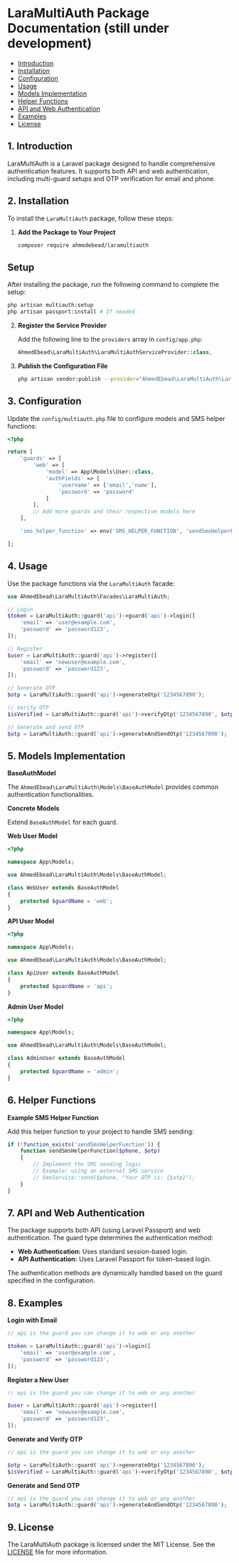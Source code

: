 # LaraMultiAuth Package Documentation (still under development)

*   [Introduction](#introduction)
*   [Installation](#installation)
*   [Configuration](#configuration)
*   [Usage](#usage)
*   [Models Implementation](#models-implementation)
*   [Helper Functions](#helper-functions)
*   [API and Web Authentication](#api-and-web-authentication)
*   [Examples](#examples)
*   [License](#license)

## 1\. Introduction

LaraMultiAuth is a Laravel package designed to handle comprehensive authentication features. It supports both API and web authentication, including multi-guard setups and OTP verification for email and phone.

## 2\. Installation

To install the `LaraMultiAuth` package, follow these steps:

1.  **Add the Package to Your Project**

    ```bash
    composer require ahmedebead/laramultiauth
    ```

## Setup

After installing the package, run the following command to complete the setup:

```bash
php artisan multiauth:setup
php artisan passport:install # If needed 

```

2.  **Register the Service Provider**

    Add the following line to the `providers` array in `config/app.php`:

    ```php
    AhmedEbead\LaraMultiAuth\LaraMultiAuthServiceProvider::class,
    ```

3.  **Publish the Configuration File**

    ```bash
    php artisan vendor:publish --provider="AhmedEbead\LaraMultiAuth\LaraMultiAuthServiceProvider"
    ```


## 3\. Configuration

Update the `config/multiauth.php` file to configure models and SMS helper functions:

```php
<?php

return [
    'guards' => [
        'web' => [
            'model' => App\Models\User::class,
            'authFields' => [
                'username' => ['email','name'],
                'password' => 'password'
            ]
        ],
        // Add more guards and their respective models here
    ],

    'sms_helper_function' => env('SMS_HELPER_FUNCTION', 'sendSmsHelperFunction'),

];
```

## 4\. Usage

Use the package functions via the `LaraMultiAuth` facade:

```php
use AhmedEbead\LaraMultiAuth\Facades\LaraMultiAuth;

// Login
$token = LaraMultiAuth::guard('api')->guard('api')->login([
    'email' => 'user@example.com',
    'password' => 'password123',
]);

// Register
$user = LaraMultiAuth::guard('api')->register([
    'email' => 'newuser@example.com',
    'password' => 'password123',
]);

// Generate OTP
$otp = LaraMultiAuth::guard('api')->generateOtp('1234567890');

// Verify OTP
$isVerified = LaraMultiAuth::guard('api')->verifyOtp('1234567890', $otp);

// Generate and send OTP
$otp = LaraMultiAuth::guard('api')->generateAndSendOtp('1234567890');
```

## 5\. Models Implementation

**BaseAuthModel**

The `AhmedEbead\LaraMultiAuth\Models\BaseAuthModel` provides common authentication functionalities.

**Concrete Models**

Extend `BaseAuthModel` for each guard.

**Web User Model**

```php
<?php

namespace App\Models;

use AhmedEbead\LaraMultiAuth\Models\BaseAuthModel;

class WebUser extends BaseAuthModel
{
    protected $guardName = 'web';
}
```

**API User Model**

```php
<?php

namespace App\Models;

use AhmedEbead\LaraMultiAuth\Models\BaseAuthModel;

class ApiUser extends BaseAuthModel
{
    protected $guardName = 'api';
}
```

**Admin User Model**

```php
<?php

namespace App\Models;

use AhmedEbead\LaraMultiAuth\Models\BaseAuthModel;

class AdminUser extends BaseAuthModel
{
    protected $guardName = 'admin';
}
```

## 6\. Helper Functions

**Example SMS Helper Function**

Add this helper function to your project to handle SMS sending:

```php
if (!function_exists('sendSmsHelperFunction')) {
    function sendSmsHelperFunction($phone, $otp)
    {
        // Implement the SMS sending logic
        // Example: using an external SMS service
        // SmsService::send($phone, "Your OTP is: {$otp}");
    }
}
```



## 7\. API and Web Authentication

The package supports both API (using Laravel Passport) and web authentication. The guard type determines the authentication method:

*   **Web Authentication:** Uses standard session-based login.
*   **API Authentication:** Uses Laravel Passport for token-based login.

The authentication methods are dynamically handled based on the guard specified in the configuration.

## 8\. Examples

**Login with Email**

```php
// api is the guard you can change it to web or any another

$token = LaraMultiAuth::guard('api')->login([
    'email' => 'user@example.com',
    'password' => 'password123',
]);
```

**Register a New User**

```php
// api is the guard you can change it to web or any another

$user = LaraMultiAuth::guard('api')->register([
    'email' => 'newuser@example.com',
    'password' => 'password123',
]);
```

**Generate and Verify OTP**

```php
// api is the guard you can change it to web or any another

$otp = LaraMultiAuth::guard('api')->generateOtp('1234567890');
$isVerified = LaraMultiAuth::guard('api')->verifyOtp('1234567890', $otp);
```

**Generate and Send OTP**

```php
// api is the guard you can change it to web or any another
$otp = LaraMultiAuth::guard('api')->generateAndSendOtp('1234567890');
```

## 9\. License

The LaraMultiAuth package is licensed under the MIT License. See the [LICENSE](LICENSE) file for more information.
